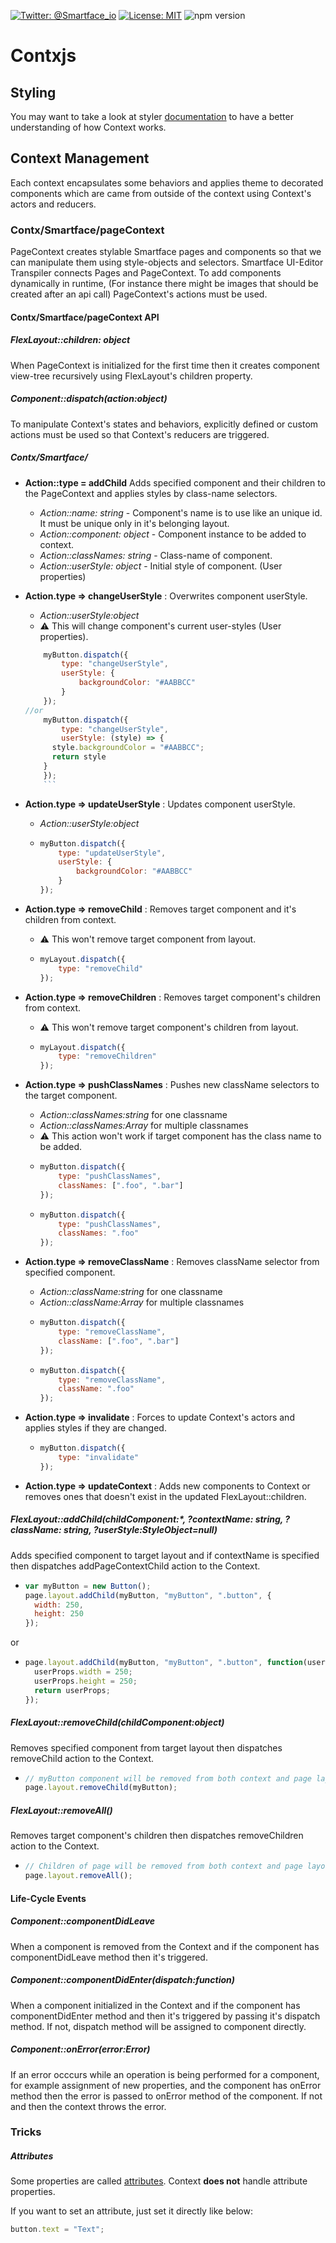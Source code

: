 [![Twitter: @Smartface_io](https://img.shields.io/badge/contact-@Smartface_io-blue.svg?style=flat)](https://twitter.com/smartface_io)
[![License: MIT](https://img.shields.io/badge/License-MIT-blue.svg)](https://github.com/smartface/contxjs/blob/master/LICENSE)
![npm version](https://img.shields.io/npm/v/@smartface/contx.svg?style=flat)

# Contxjs

## Styling
You may want to take a look at styler [documentation](https://github.com/smartface/styler/blob/master/README.md) 
to have a better understanding of how Context works.

## Context Management
Each context encapsulates some behaviors and applies theme to decorated components 
which are came from outside of the context using Context's actors and reducers.

### Contx/Smartface/pageContext
PageContext creates stylable Smartface pages and components so that we can manipulate 
them using style-objects and selectors. Smartface UI-Editor Transpiler connects 
Pages and PageContext. To add components dynamically in runtime, (For instance 
there might be images that should be created after an api call) PageContext's 
actions must be used.

#### Contx/Smartface/pageContext API
##### FlexLayout::children: object
When PageContext is initialized for the first time then it creates component 
view-tree recursively using FlexLayout's children property.

##### Component::dispatch(action:object)
To manipulate Context's states and behaviors, explicitly defined or custom actions 
must be used so that Context's reducers are triggered.

##### Contx/Smartface/

-  **Action::type = addChild**
Adds specified component and their children to the PageContext and applies styles 
by class-name selectors.
	- *Action::name: string* - Component's name is to use like an unique id. It must be unique only in it's belonging layout.
	- *Action::component: object* - Component instance to be added to context.
	- *Action::classNames: string* - Class-name of component.
	- *Action::userStyle: object* - Initial style of component. (User properties)

- **Action.type => changeUserStyle** : 
Overwrites component userStyle.
	- *Action::userStyle:object*
	- :warning: This will change component's current user-styles (User properties).
 	```js
        myButton.dispatch({
            type: "changeUserStyle",
            userStyle: {
                backgroundColor: "#AABBCC"
            }
        });
	//or
        myButton.dispatch({
            type: "changeUserStyle",
            userStyle: (style) => {
	      style.backgroundColor = "#AABBCC";
	      return style
	    }
        });
        ```

- **Action.type => updateUserStyle** : 
Updates component userStyle.
	- *Action::userStyle:object*
	-   ```js
        myButton.dispatch({
            type: "updateUserStyle",
            userStyle: {
                backgroundColor: "#AABBCC"
            }
        });
        ```

- **Action.type => removeChild** : 
Removes target component and it's children from context.
    - :warning: This won't remove target component from layout.
	-   ```js
        myLayout.dispatch({
            type: "removeChild"
        });
        ```

- **Action.type => removeChildren** : 
Removes target component's children from context.
    - :warning: This won't remove target component's children from layout.
	-   ```js
        myLayout.dispatch({
            type: "removeChildren"
        });
        ```

- **Action.type => pushClassNames** : 
Pushes new className selectors to the target component.
	- *Action::classNames:string* for one classname
	- *Action::classNames:Array* for multiple classnames
	- :warning: This action won't work if target component has the class name to 
	be added.
	-   ```js
        myButton.dispatch({
            type: "pushClassNames",
            classNames: [".foo", ".bar"]
        });
        ```
	-   ```js
        myButton.dispatch({
            type: "pushClassNames",
            classNames: ".foo"
        });
        ```

- **Action.type => removeClassName** :
Removes className selector from specified component.
	- *Action::className:string* for one classname
	- *Action::className:Array* for multiple classnames
	-   ```js
        myButton.dispatch({
            type: "removeClassName",
            className: [".foo", ".bar"]
        });
        ```
	-   ```js
        myButton.dispatch({
            type: "removeClassName",
            className: ".foo"
        });
        ```

- **Action.type => invalidate** : 
Forces to update Context's actors and applies styles if they are changed.
	-   ```js
        myButton.dispatch({
            type: "invalidate"
        });
        ```

- **Action.type => updateContext** : 
Adds new components to Context or removes ones that doesn't exist in the updated FlexLayout::children.

##### FlexLayout::addChild(childComponent:*, ?contextName: string, ?className: string, ?userStyle:StyleObject=null)

Adds specified component to target layout and if contextName is specified then 
dispatches addPageContextChild action to the Context.
-   ```js
    var myButton = new Button();
    page.layout.addChild(myButton, "myButton", ".button", {
      width: 250,
      height: 250
    });
    ```
or
-   ```js
    page.layout.addChild(myButton, "myButton", ".button", function(userProps) {
      userProps.width = 250;
      userProps.height = 250;
      return userProps;
    });
    ```

#####  FlexLayout::removeChild(childComponent:object)

Removes specified component from target layout then dispatches removeChild action 
to the Context.

-   ```js
    // myButton component will be removed from both context and page layout
    page.layout.removeChild(myButton);
    ```

##### FlexLayout::removeAll()

Removes target component's children then dispatches removeChildren action to 
the Context.

-   ```js
    // Children of page will be removed from both context and page layout
    page.layout.removeAll();
    ```

#### Life-Cycle Events

##### Component::componentDidLeave

When a component is removed from the Context and if the component has componentDidLeave 
method then it's triggered.

##### Component::componentDidEnter(dispatch:function)

When a component initialized in the Context and if the component has componentDidEnter 
method and then it's triggered by passing it's dispatch method. If not, dispatch 
method will be assigned to component directly.

##### Component::onError(error:Error)

If an error occcurs while an operation is being performed for a component, for 
example assignment of new properties, and the component has onError method then 
the error is passed to onError method of the component. If not and then the 
context throws the error.

### Tricks

##### Attributes

Some properties are called [attributes](https://github.com/smartface/contxjs/blob/master/attributes.md).
Context **does not** handle attribute properties.

If you want to set an attribute, just set it directly like below:

```js
button.text = "Text";
```
